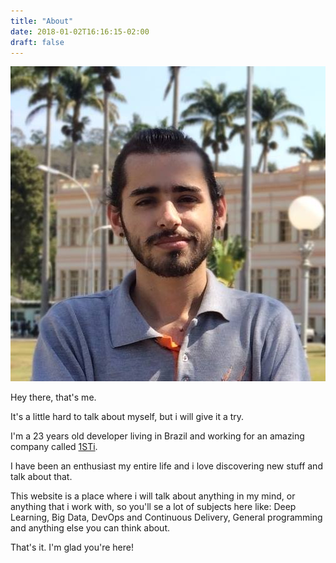 ```yaml
---
title: "About"
date: 2018-01-02T16:16:15-02:00
draft: false
---
```



<img src="/img/me.jpg" class="profile-image" />

Hey there, that's me.

It's a little hard to talk about myself, but i will give it a try.

I'm a 23 years old developer living in Brazil and working for an amazing company called [1STi](http://www.1sti.com.br/).

I have been an enthusiast my entire life and i love discovering new stuff and talk about that.

This website is a place where i will talk about anything in my mind, or anything that i work with, so you'll se a lot of subjects here 
like: Deep Learning, Big Data, DevOps and Continuous Delivery, General programming and anything else you can think about.

That's it. I'm glad you're here!